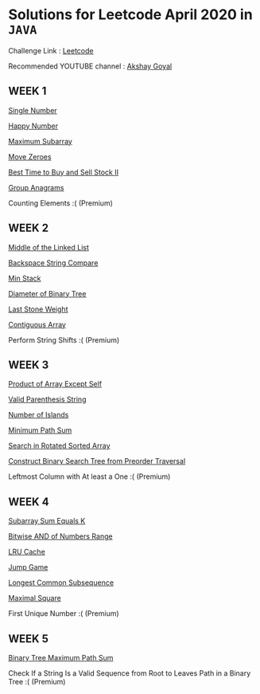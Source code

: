 # Solutions for Leetcode April 2020 in `JAVA`

Challenge Link : [Leetcode](https://leetcode.com/explore/challenge/card/30-day-leetcoding-challenge/)

Recommended YOUTUBE channel : [Akshay Goyal](https://www.youtube.com/playlist?list=PLk3HmtBxW9XVPo6vMzSenyMeOow7D7VGV)

## WEEK 1

[Single Number](https://github.com/abhisheksurve45/leetcode-april-2020/blob/master/WEEK1/SingleNumber.java)

[Happy Number](https://github.com/abhisheksurve45/leetcode-april-2020/blob/master/WEEK1/HappyNumber.java)

[Maximum Subarray](https://github.com/abhisheksurve45/leetcode-april-2020/blob/master/WEEK1/MaximumSubarray.java)

[Move Zeroes](https://github.com/abhisheksurve45/leetcode-april-2020/blob/master/WEEK1/MoveZeroes.java)

[Best Time to Buy and Sell Stock II](https://github.com/abhisheksurve45/leetcode-april-2020/blob/master/WEEK1/BestTimeToBuySellStockII.java)

[Group Anagrams](https://github.com/abhisheksurve45/leetcode-april-2020/blob/master/WEEK1/GroupAnagrams.java)

Counting Elements :( (Premium)

## WEEK 2

[Middle of the Linked List](https://github.com/abhisheksurve45/leetcode-april-2020/blob/master/WEEK2/MiddleofLinkedList.java)

[Backspace String Compare](https://github.com/abhisheksurve45/leetcode-april-2020/blob/master/WEEK2/BackspaceStringCompare.java)

[Min Stack](https://github.com/abhisheksurve45/leetcode-april-2020/blob/master/WEEK2/MinStack.java)

[Diameter of Binary Tree](https://github.com/abhisheksurve45/leetcode-april-2020/blob/master/WEEK2/DiameterBinaryTree.java)

[Last Stone Weight](https://github.com/abhisheksurve45/leetcode-april-2020/blob/master/WEEK2/LastStoneWeight.java)

[Contiguous Array](https://github.com/abhisheksurve45/leetcode-april-2020/blob/master/WEEK2/ContiguousArray.java)

Perform String Shifts :( (Premium)


## WEEK 3

[Product of Array Except Self](https://github.com/abhisheksurve45/leetcode-april-2020/blob/master/WEEK3/ProductArrayExceptSelf.java)

[Valid Parenthesis String](https://github.com/abhisheksurve45/leetcode-april-2020/blob/master/WEEK3/ValidParenthesisString.java)

[Number of Islands](https://github.com/abhisheksurve45/leetcode-april-2020/blob/master/WEEK3/NumberofIslands.java)

[Minimum Path Sum](https://github.com/abhisheksurve45/leetcode-april-2020/blob/master/WEEK3/MinimumPathSum.java)

[Search in Rotated Sorted Array](https://github.com/abhisheksurve45/leetcode-april-2020/blob/master/WEEK3/SearchRotatedSortedArray.java)

[Construct Binary Search Tree from Preorder Traversal](https://github.com/abhisheksurve45/leetcode-april-2020/blob/master/WEEK3/ConstructBSTfromPreorder.java)

Leftmost Column with At least a One :( (Premium)

## WEEK 4

[Subarray Sum Equals K](https://github.com/abhisheksurve45/leetcode-april-2020/blob/master/WEEK4/SubarraySumEqualsK.java)

[Bitwise AND of Numbers Range](https://github.com/abhisheksurve45/leetcode-april-2020/blob/master/WEEK4/BitwiseANDofNumbersRange.java)

[LRU Cache](https://github.com/abhisheksurve45/leetcode-april-2020/blob/master/WEEK4/LRUCache.java)

[Jump Game](https://github.com/abhisheksurve45/leetcode-april-2020/blob/master/WEEK4/JumpGame.java)

[Longest Common Subsequence](https://github.com/abhisheksurve45/leetcode-april-2020/blob/master/WEEK4/LongestCommonSubsequence.java)

[Maximal Square](https://github.com/abhisheksurve45/leetcode-april-2020/blob/master/WEEK4/MaximalSquare.java)

First Unique Number :( (Premium)

## WEEK 5

[Binary Tree Maximum Path Sum](https://github.com/abhisheksurve45/leetcode-april-2020/blob/master/WEEK5/BinaryTreeMaximumPathSum.java)

Check If a String Is a Valid Sequence from Root to Leaves Path in a Binary Tree :( (Premium)
